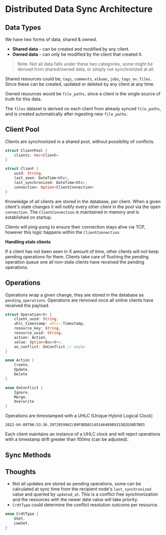 # Distributed Data Sync Architecture

## Data Types
We have two forms of data, shared & owned.
- **Shared data** - can be created and modified by any client. 
- **Owned data** - can only be modified by the client that created it.

> Note: Not all data falls under these two categories, some might be derived from shared/owned data, or simply not synchronized at all.

Shared resources could be, `tags`, `comments`, `albums`, `jobs`, `tags_on_files`. Since these can be created, updated or deleted by any client at any time.

Owned resources would be `file_paths`, since a client is the single source of truth for this data.

The `files` dataset is derived on each client from already synced `file_paths`, and is created automatically after ingesting new `file_paths`.

## Client Pool
Clients are synchronized in a shared pool, without possibility of conflicts. 
```rust
struct ClientPool {
	clients: Vec<Client>
}

struct Client {
	uuid: String,
	last_seen: DateTime<Utc>,
	last_synchronized: DateTime<Utc>,
	connection: Option<ClientConnection>
}
```
Knowledge of all clients are stored in the database, per client. When a given client's state changes it will notify every other client in the pool via the open `connection`. The `ClientConnection` is maintained in memory and is established on startup.

Clients will ping-pong to ensure their connection stays alive via TCP, however this logic happens within the `ClientConnection`.

<!-- The `last_synchronized` timestamp determines -->

**Handling stale clients**

If a client has not been seen in X amount of time, other clients will not keep pending operations for them. Clients take care of flushing the pending operation queue one all non-stale clients have received the pending operations.

## Operations
Operations wrap a given change, they are stored in the database as `pending_operations`. Operations are removed once all online clients have received the payload.
```rust
struct Operation<V> {
	client_uuid: String,
	uhlc_timestamp: uhlc::Timestamp,
	resource_key: String,
	resource_uuid: String,
	action: Action,
	value: Option<Box<V>>,
	on_conflict: OnConflict // maybe
}

enum Action {
	Create,
	Update,
	Delete
}

enum OnConflict {
	Ignore,
	Merge,
	Overwrite
}
```
 Operations are timestamped with a UHLC (Unique Hybrid Logical Clock)
```
2022-04-09T06:53:36.397295996Z/89F9DD8514914648989315B2D30D7BE5
```
Each client maintains an instance of a UHLC clock and will reject operations with a timestamp drift greater than 100ms (can be adjusted).

<!-- ## Conflict Resolution
Certain resources will have different methods of conflict resolution.
For example, the `file` resource will always be `OnConflict::Merge` since it -->

## Sync Methods


## Thoughts
- Not all updates are stored as pending operations, some can be calculated at sync time from the recipient node's `last_synchronized` value and queried by `updated_at`. This is a conflict free synchronization and the resources with the newer date value will take priority.
- `CrdtType` could determine the conflict resolution outcome per resource.
```rust
enum CrdtType {
	GSet,
	LwwSet,
}
```


<!-- ## Shared Resources
- Shared resources have a globally unique identifier.


## 
- Files and directories partitioned by client that owns them
- Global state modified using Operational Transforms-like system
	- Transforms defined at the property level
	- Transforms can have different priority
	- eg. Tags that can be created and modified, but deleting takes precedence
- All clients store a list of other clients and a list of pending changes to be synced to each client
- New clients need to retrieve entire database from any client
	- Includes any pending changes from said database
	- Thus will be in the same state as the database it synced from
	- Needs to ask other databases for changes and identify itself


# Resources
https://archive.jlongster.com/using-crdts-in-the-wild
https://cse.buffalo.edu/tech-reports/2014-04.pdf -->